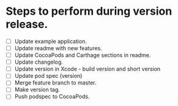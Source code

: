 # Steps to perform during version release.

- [ ] Update example application.
- [ ] Update readme with new features.
- [ ] Update CocoaPods and Carthage sections in readme.
- [ ] Update changelog.
- [ ] Update version in Xcode - build version and short version
- [ ] Update pod spec (version)
- [ ] Merge feature branch to master.
- [ ] Make version tag.
- [ ] Push podspec to CocoaPods.